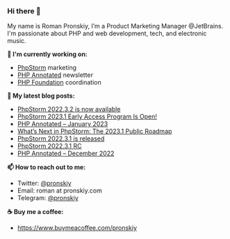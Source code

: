### Hi there 👋

My name is Roman Pronskiy, I’m a Product Marketing Manager @JetBrains. I'm passionate about PHP and web development, tech, and electronic music.

**👷 I'm currently working on:**
- [PhpStorm](https://jetbrains.com/phpstorm/) marketing
- [PHP Annotated](https://info.jetbrains.com/PHP-Annotated-Subscription.html) newsletter
- [PHP Foundation](http://thephp.foundation/) coordination

**📜 My latest blog posts:**
<!-- BLOG-POST-LIST:START -->
- [PhpStorm 2022.3.2 is now available](https://blog.jetbrains.com/phpstorm/2023/01/phpstorm-2022-3-2-is-now-available/)
- [PhpStorm 2023.1 Early Access Program Is Open!](https://blog.jetbrains.com/phpstorm/2023/01/phpstorm-2023-1-early-access-program-is-open/)
- [PHP Annotated – January 2023](https://blog.jetbrains.com/phpstorm/2023/01/php-annotated-january-2023/)
- [What’s Next in PhpStorm: The 2023.1 Public Roadmap](https://blog.jetbrains.com/phpstorm/2023/01/what-s-next-in-phpstorm-the-2023-1-public-roadmap/)
- [PhpStorm 2022.3.1 is released](https://blog.jetbrains.com/phpstorm/2022/12/phpstorm-2022-3-1-is-released/)
- [PhpStorm 2022.3.1 RC](https://blog.jetbrains.com/phpstorm/2022/12/phpstorm-2022-3-1-rc/)
- [PHP Annotated – December 2022](https://blog.jetbrains.com/phpstorm/2022/12/php-annotated-december-2022/)
<!-- BLOG-POST-LIST:END -->

**📫 How to reach out to me:**
- Twitter: [@pronskiy](https://twitter.com/pronskiy)
- Email: roman at pronskiy.com
- Telegram: [@pronskiy](https://t.me/pronskiy)

**☕️ Buy me a coffee:**
- https://www.buymeacoffee.com/pronskiy

<!--
- 💬 Ask me about [PhpStorm](https://www.jetbrains.com/phpstorm/) and PHP.

Here are some ideas to get you started:

- 🔭 I’m currently working on ...
- 🌱 I’m currently learning ...
- 👯 I’m looking to collaborate on ...
- 🤔 I’m looking for help with ...
- 💬 Ask me about ...
- 📫 How to reach me: ...
- 😄 Pronouns: ...
- ⚡ Fun fact: ...
-->
